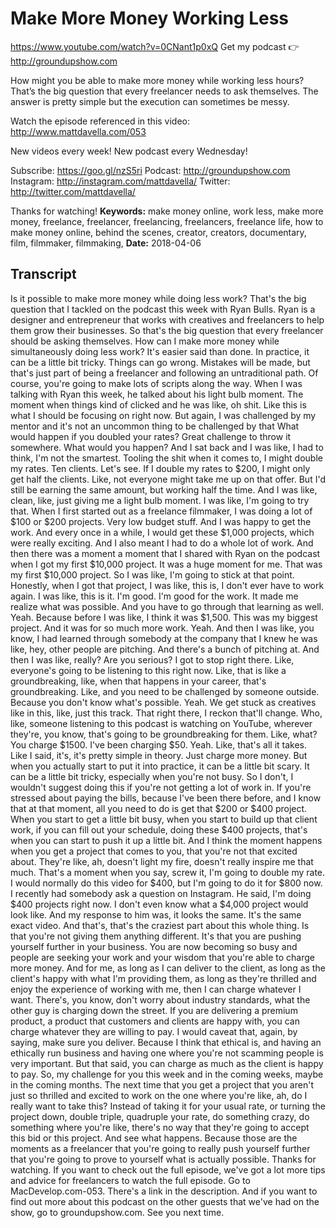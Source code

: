 # Make More Money Working Less
https://www.youtube.com/watch?v=0CNant1p0xQ
Get my podcast 👉 http://groundupshow.com

How might you be able to make more money while working less hours? That’s the big question that every freelancer needs to ask themselves. The answer is pretty simple but the execution can sometimes be messy.

Watch the episode referenced in this video:  http://www.mattdavella.com/053

New videos every week! New podcast every Wednesday!

Subscribe:  https://goo.gl/nzS5ri
Podcast:  http://groundupshow.com
Instagram:  http://instagram.com/mattdavella/
Twitter:  http://twitter.com/mattdavella/

Thanks for watching!
**Keywords:** make money online, work less, make more money, freelance, freelancer, freelancing, freelancers, freelance life, how to make money online, behind the scenes, creator, creators, documentary, film, filmmaker, filmmaking, 
**Date:** 2018-04-06

## Transcript
 Is it possible to make more money while doing less work? That's the big question that I tackled on the podcast this week with Ryan Bulls. Ryan is a designer and entrepreneur that works with creatives and freelancers to help them grow their businesses. So that's the big question that every freelancer should be asking themselves. How can I make more money while simultaneously doing less work? It's easier said than done. In practice, it can be a little bit tricky. Things can go wrong. Mistakes will be made, but that's just part of being a freelancer and following an untraditional path. Of course, you're going to make lots of scripts along the way. When I was talking with Ryan this week, he talked about his light bulb moment. The moment when things kind of clicked and he was like, oh shit. Like this is what I should be focusing on right now. But again, I was challenged by my mentor and it's not an uncommon thing to be challenged by that What would happen if you doubled your rates? Great challenge to throw it somewhere. What would you happen? And I sat back and I was like, I had to think, I'm not the smartest. Tooling the shit when it comes to, I might double my rates. Ten clients. Let's see. If I double my rates to $200, I might only get half the clients. Like, not everyone might take me up on that offer. But I'd still be earning the same amount, but working half the time. And I was like, clean, like, just giving me a light bulb moment. I was like, I'm going to try that. When I first started out as a freelance filmmaker, I was doing a lot of $100 or $200 projects. Very low budget stuff. And I was happy to get the work. And every once in a while, I would get these $1,000 projects, which were really exciting. And I also meant I had to do a whole lot of work. And then there was a moment a moment that I shared with Ryan on the podcast when I got my first $10,000 project. It was a huge moment for me. That was my first $10,000 project. So I was like, I'm going to stick at that point. Honestly, when I got that project, I was like, this is, I don't ever have to work again. I was like, this is it. I'm good. I'm good for the work. It made me realize what was possible. And you have to go through that learning as well. Yeah. Because before I was like, I think it was $1,500. This was my biggest project. And it was for so much more work. Yeah. And then I was like, you know, I had learned through somebody at the company that I knew he was like, hey, other people are pitching. And there's a bunch of pitching at. And then I was like, really? Are you serious? I got to stop right there. Like, everyone's going to be listening to this right now. Like, that is like a groundbreaking, like, when that happens in your career, that's groundbreaking. Like, and you need to be challenged by someone outside. Because you don't know what's possible. Yeah. We get stuck as creatives like in this, like, just this track. That right there, I reckon that'll change. Who, like, someone listening to this podcast is watching on YouTube, wherever they're, you know, that's going to be groundbreaking for them. Like, what? You charge $1500. I've been charging $50. Yeah. Like, that's all it takes. Like I said, it's, it's pretty simple in theory. Just charge more money. But when you actually start to put it into practice, it can be a little bit scary. It can be a little bit tricky, especially when you're not busy. So I don't, I wouldn't suggest doing this if you're not getting a lot of work in. If you're stressed about paying the bills, because I've been there before, and I know that at that moment, all you need to do is get that $200 or $400 project. When you start to get a little bit busy, when you start to build up that client work, if you can fill out your schedule, doing these $400 projects, that's when you can start to push it up a little bit. And I think the moment happens when you get a project that comes to you, that you're not that excited about. They're like, ah, doesn't light my fire, doesn't really inspire me that much. That's a moment when you say, screw it, I'm going to double my rate. I would normally do this video for $400, but I'm going to do it for $800 now. I recently had somebody ask a question on Instagram. He said, I'm doing $400 projects right now. I don't even know what a $4,000 project would look like. And my response to him was, it looks the same. It's the same exact video. And that's, that's the craziest part about this whole thing. Is that you're not giving them anything different. It's that you are pushing yourself further in your business. You are now becoming so busy and people are seeking your work and your wisdom that you're able to charge more money. And for me, as long as I can deliver to the client, as long as the client's happy with what I'm providing them, as long as they're thrilled and enjoy the experience of working with me, then I can charge whatever I want. There's, you know, don't worry about industry standards, what the other guy is charging down the street. If you are delivering a premium product, a product that customers and clients are happy with, you can charge whatever they are willing to pay. I would caveat that, again, by saying, make sure you deliver. Because I think that ethical is, and having an ethically run business and having one where you're not scamming people is very important. But that said, you can charge as much as the client is happy to pay. So, my challenge for you this week and in the coming weeks, maybe in the coming months. The next time that you get a project that you aren't just so thrilled and excited to work on the one where you're like, ah, do I really want to take this? Instead of taking it for your usual rate, or turning the project down, double triple, quadruple your rate, do something crazy, do something where you're like, there's no way that they're going to accept this bid or this project. And see what happens. Because those are the moments as a freelancer that you're going to really push yourself further that you're going to prove to yourself what is actually possible. Thanks for watching. If you want to check out the full episode, we've got a lot more tips and advice for freelancers to watch the full episode. Go to MacDevelop.com-053. There's a link in the description. And if you want to find out more about this podcast on the other guests that we've had on the show, go to groundupshow.com. See you next time.
